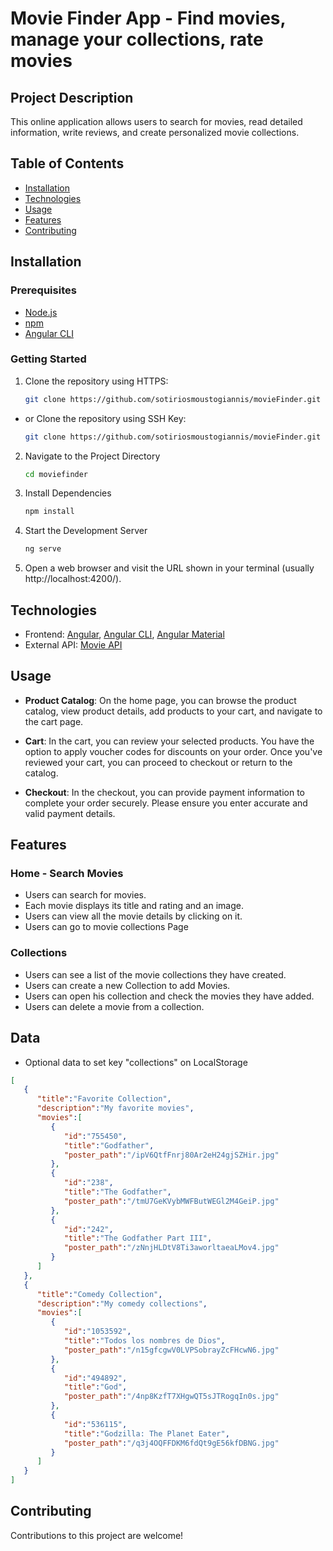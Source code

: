 # Movie Finder App - Find movies, manage your collections, rate movies

## Project Description

This online application allows users to search for movies, read detailed information, write reviews, and create personalized movie collections.

## Table of Contents

- [Installation](#installation)
- [Technologies](#technologies)
- [Usage](#usage)
- [Features](#features)
- [Contributing](#contributing)

## Installation

### Prerequisites

- [Node.js](https://nodejs.org/) 
- [npm](https://www.npmjs.com/)
- [Angular CLI](https://angular.dev/cli/)

### Getting Started

1. Clone the repository using HTTPS:

   ```bash
   git clone https://github.com/sotiriosmoustogiannis/movieFinder.git

- or Clone the repository using SSH Key:

   ```bash
   git clone https://github.com/sotiriosmoustogiannis/movieFinder.git

2. Navigate to the Project Directory

   ```bash
   cd moviefinder

3. Install Dependencies

   ```bash
   npm install

4. Start the Development Server

   ```bash
   ng serve

5. Open a web browser and visit the URL shown in your terminal 
   (usually http://localhost:4200/).

## Technologies

- Frontend: [Angular](https://angular.dev/), [Angular CLI](https://angular.dev/cli), [Angular Material](https://material.angular.io/)
- External API: [Movie API](https://developers.themoviedb.org/3/getting-started/introduction)

## Usage

- **Product Catalog**: On the home page, you can browse the product catalog, view product details, add products to your cart, and navigate to the cart page.

- **Cart**: In the cart, you can review your selected products. You have the option to apply voucher codes for discounts on your order. Once you've reviewed your cart, you can proceed to checkout or return to the catalog.

- **Checkout**: In the checkout, you can provide payment information to complete your order securely. Please ensure you enter accurate and valid payment details.


## Features

### Home - Search Movies

- Users can search for movies.
- Each movie displays its title and rating and an image.
- Users can view all the movie details by clicking on it.
- Users can go to movie collections Page

### Collections

- Users can see a list of the movie collections they have created.
- Users can create a new Collection to add Movies.
- Users can open his collection and check the movies they have added.
- Users can delete a movie from a collection.

## Data

- Optional data to set key "collections" on LocalStorage
```json
[
   {
      "title":"Favorite Collection",
      "description":"My favorite movies",
      "movies":[
         {
            "id":"755450",
            "title":"Godfather",
            "poster_path":"/ipV6QtfFnrj80Ar2eH24gjSZHir.jpg"
         },
         {
            "id":"238",
            "title":"The Godfather",
            "poster_path":"/tmU7GeKVybMWFButWEGl2M4GeiP.jpg"
         },
         {
            "id":"242",
            "title":"The Godfather Part III",
            "poster_path":"/zNnjHLDtV8Ti3aworltaeaLMov4.jpg"
         }
      ]
   },
   {
      "title":"Comedy Collection",
      "description":"My comedy collections",
      "movies":[
         {
            "id":"1053592",
            "title":"Todos los nombres de Dios",
            "poster_path":"/n15gfcgwV0LVPSobrayZcFHcwN6.jpg"
         },
         {
            "id":"494892",
            "title":"God",
            "poster_path":"/4np8KzfT7XHgwQT5sJTRogqIn0s.jpg"
         },
         {
            "id":"536115",
            "title":"Godzilla: The Planet Eater",
            "poster_path":"/q3j4OQFFDKM6fdQt9gE56kfDBNG.jpg"
         }
      ]
   }
]
```

## Contributing

Contributions to this project are welcome!
